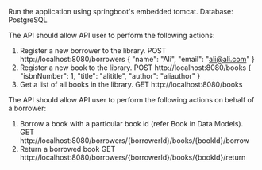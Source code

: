 Run the application using springboot's embedded tomcat.
Database: PostgreSQL

The API should allow API user to perform the following actions:
1. Register a new borrower to the library.
  POST http://localhost:8080/borrowers
  {
  "name": "Ali",
  "email": "ali@ali.com"
}
2. Register a new book to the library.
  POST http://localhost:8080/books
  {
  "isbnNumber": 1,
  "title": "alititle",
  "author": "aliauthor"
}
3. Get a list of all books in the library.
  GET http://localhost:8080/books

The API should allow API user to perform the following actions on behalf of a borrower:
1. Borrow a book with a particular book id (refer Book in Data Models).
  GET http://localhost:8080/borrowers/{borrowerId}/books/{bookId}/borrow
2. Return a borrowed book
  GET http://localhost:8080/borrowers/{borrowerId}/books/{bookId}/return
